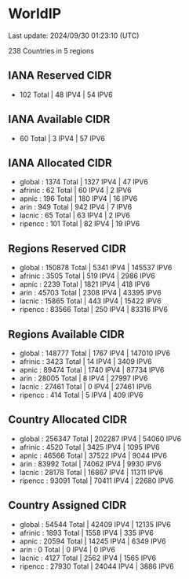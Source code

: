 # WorldIP

Last update: 2024/09/30 01:23:10 (UTC)

238 Countries in 5 regions

## IANA Reserved CIDR

- 102 Total | 48 IPV4 | 54 IPV6

## IANA Available CIDR

- 60 Total | 3 IPV4 | 57 IPV6

## IANA Allocated CIDR

- global : 1374 Total | 1327 IPV4 | 47 IPV6
- afrinic : 62 Total | 60 IPV4 | 2 IPV6
- apnic : 196 Total | 180 IPV4 | 16 IPV6
- arin : 949 Total | 942 IPV4 | 7 IPV6
- lacnic : 65 Total | 63 IPV4 | 2 IPV6
- ripencc : 101 Total | 82 IPV4 | 19 IPV6

## Regions Reserved CIDR

- global : 150878 Total | 5341 IPV4 | 145537 IPV6
- afrinic : 3505 Total | 519 IPV4 | 2986 IPV6
- apnic : 2239 Total | 1821 IPV4 | 418 IPV6
- arin : 45703 Total | 2308 IPV4 | 43395 IPV6
- lacnic : 15865 Total | 443 IPV4 | 15422 IPV6
- ripencc : 83566 Total | 250 IPV4 | 83316 IPV6

## Regions Available CIDR

- global : 148777 Total | 1767 IPV4 | 147010 IPV6
- afrinic : 3423 Total | 14 IPV4 | 3409 IPV6
- apnic : 89474 Total | 1740 IPV4 | 87734 IPV6
- arin : 28005 Total | 8 IPV4 | 27997 IPV6
- lacnic : 27461 Total | 0 IPV4 | 27461 IPV6
- ripencc : 414 Total | 5 IPV4 | 409 IPV6

## Country Allocated CIDR

- global : 256347 Total | 202287 IPV4 | 54060 IPV6
- afrinic : 4520 Total | 3425 IPV4 | 1095 IPV6
- apnic : 46566 Total | 37522 IPV4 | 9044 IPV6
- arin : 83992 Total | 74062 IPV4 | 9930 IPV6
- lacnic : 28178 Total | 16867 IPV4 | 11311 IPV6
- ripencc : 93091 Total | 70411 IPV4 | 22680 IPV6

## Country Assigned CIDR

- global : 54544 Total | 42409 IPV4 | 12135 IPV6
- afrinic : 1893 Total | 1558 IPV4 | 335 IPV6
- apnic : 20594 Total | 14245 IPV4 | 6349 IPV6
- arin : 0 Total | 0 IPV4 | 0 IPV6
- lacnic : 4127 Total | 2562 IPV4 | 1565 IPV6
- ripencc : 27930 Total | 24044 IPV4 | 3886 IPV6
